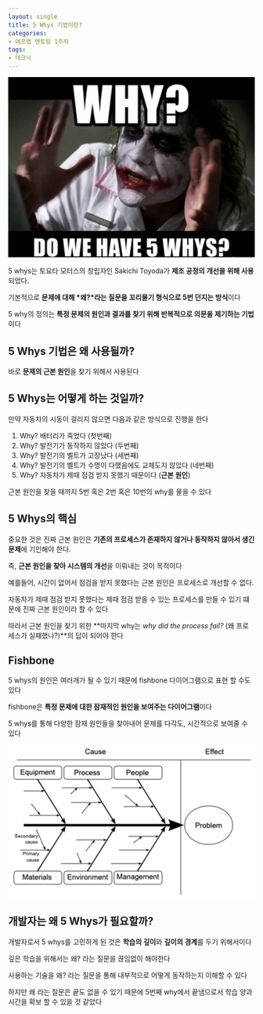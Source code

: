 ```yaml
---
layout: single
title: 5 Whys 기법이란?
categories:
- 에프랩 멘토링 1주차
tags: 
- 테크닉
---
```


![image-20220407004209506](https://raw.githubusercontent.com/bgpark82/image/master/images/image-20220407004209506.png)

5 whys는 토요타 모터스의 창립자인 Sakichi Toyoda가 **제조 공정의 개선을 위해 사용**되었다.

기본적으로 **문제에 대해 *왜?*라는 질문을 꼬리물기 형식으로 5번 던지는 방식**이다

5 why의 정의는 **특정 문제의 원인과 결과를 찾기 위해 반복적으로 의문을 제기하는 기법**이다

## 5 Whys 기법은 왜 사용될까?

바로 **문제의 근본 원인**을 찾기 위해서 사용된다

## 5 Whys는 어떻게 하는 것일까?

만약 자동차의 시동이 걸리지 않으면 다음과 같은 방식으로 진행을 한다

1. Why? 배터리가 죽었다 (첫번째)
2. Why? 발전기가 동작하지 않았다 (두번째)
3. Why? 발전기의 벨트가 고장났다 (세번째)
4. Why? 발전기의 벨트가 수명이 다했음에도 교체도지 않았다 (네번째)
5. Why? 자동차가 제때 점검 받지 못했기 때문이다 (**근본 원인**)

근본 원인을 찾을 때까지 5번 혹은 2번 혹은 10번의 why를 물을 수 있다

## 5 Whys의 핵심

중요한 것은 진짜 근본 원인은 **기존의 프로세스가 존재하지 않거나 동작하지 않아서 생긴 문제**에 기인해야 한다.

즉, **근본 원인을 찾아 시스템의 개선**을 이뤄내는 것이 목적이다

예를들어, 시간이 없어서 점검을 받지 못했다는 근본 원인은 프로세스로 개선할 수 없다.

자동차가 제때 점검 받지 못했다는 제때 점검 받을 수 있는 프로세스를 만들 수 있기 떄문에 진짜 근본 원인이라 할 수 있다

따라서 근본 원인을 찾기 위한 **마지막 why는 *why did the process fail?* (왜 프로세스가 실패했나?)**의 답이 되어야 한다

## Fishbone

5 whys의 원인은 여러개가 될 수 있기 때문에 fishbone 다이어그램으로 표현 할 수도 있다

fishbone은 **특정 문제에 대한 잠재적인 원인을 보여주는 다이어그램**이다

5 whys를 통해 다양한 잠재 원인들을 찾아내어 문제를 다각도, 시간적으로 보여줄 수 있다

![image-20220407004138937](https://raw.githubusercontent.com/bgpark82/image/master/images/image-20220407004138937.png)

## 개발자는 왜 5 Whys가 필요할까?

개발자로서 5 whys를 고민하게 된 것은 **학습의 깊이**와 **깊이의 경계**를 두기 위해서이다

깊은 학습을 위해서는 왜? 라는 질문을 끊임없이 해야한다

사용하는 기술을 왜? 라는 질문을 통해 내부적으로 어떻게 동작하는지 이해할 수 있다

하지만 왜 라는 질문은 끝도 없을 수 있기 때문에 5번째 why에서 끝냄으로서 학습 양과 시간을 확보 할 수 있을 것 같았다